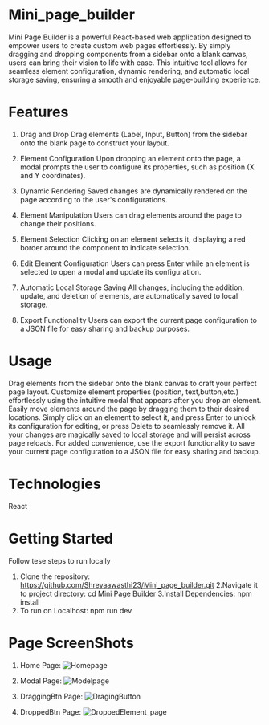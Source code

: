 # Mini_page_builder
Mini Page Builder is a powerful React-based web application designed to empower users to create custom web pages effortlessly. By simply dragging and dropping components from a sidebar onto a blank canvas, users can bring their vision to life with ease. This intuitive tool allows for seamless element configuration, dynamic rendering, and automatic local storage saving, ensuring a smooth and enjoyable page-building experience.
# Features
1. Drag and Drop
Drag elements (Label, Input, Button) from the sidebar onto the blank page to construct your layout.

2. Element Configuration
Upon dropping an element onto the page, a modal prompts the user to configure its properties, such as position (X and Y coordinates).

3. Dynamic Rendering
Saved changes are dynamically rendered on the page according to the user's configurations.

4. Element Manipulation
Users can drag elements around the page to change their positions.

5. Element Selection
Clicking on an element selects it, displaying a red border around the component to indicate selection.

6. Edit Element Configuration
Users can press Enter while an element is selected to open a modal and update its configuration.

7. Automatic Local Storage Saving
All changes, including the addition, update, and deletion of elements, are automatically saved to local storage.

8. Export Functionality
Users can export the current page configuration to a JSON file for easy sharing and backup purposes.
# Usage
Drag elements from the sidebar onto the blank canvas to craft your perfect page layout. Customize element properties (position, text,button,etc.) effortlessly using the intuitive modal that appears after you drop an element. Easily move elements around the page by dragging them to their desired locations. Simply click on an element to select it, and press Enter to unlock its configuration for editing, or press Delete to seamlessly remove it. All your changes are magically saved to local storage and will persist across page reloads. For added convenience, use the export functionality to save your current page configuration to a JSON file for easy sharing and backup.
# Technologies
React 
# Getting Started
Follow tese steps to run locally
1. Clone the repository:
   https://github.com/Shreyaawasthi23/Mini_page_builder.git
2.Navigate it to project directory:
   cd Mini Page Builder
3.Install Dependencies:
  npm install
4. To run on Localhost:
   npm run dev
# Page ScreenShots
1. Home Page:
![Homepage](https://github.com/user-attachments/assets/f88fc3c9-af05-4b3c-9ac1-6356c2e5b859)
2. Modal Page:
  ![Modelpage](https://github.com/user-attachments/assets/5bae8544-74a1-4fee-9127-71849e932ed5)

3. DraggingBtn Page:
   ![DragingButton](https://github.com/user-attachments/assets/173ecb8b-d341-4603-ad78-be289e2d29c5)

4. DroppedBtn Page:
![DroppedElement_page](https://github.com/user-attachments/assets/9c83a1d2-f503-4ece-bdf0-70a05d5c5dde)



